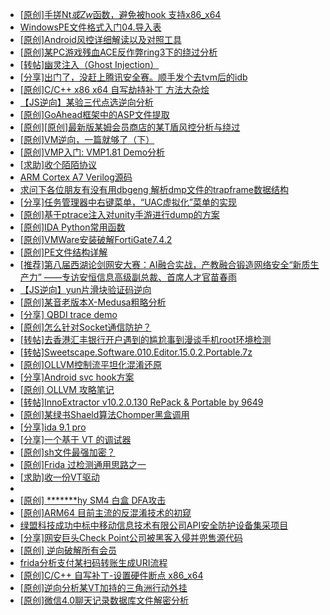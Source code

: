 + [[原创]手搓Nt*或Zw*函数，避免被hook 支持x86_x64](https://bbs.kanxue.com/thread-284264.htm)
+ [WindowsPE文件格式入门04.导入表](https://bbs.kanxue.com/thread-286304.htm)
+ [[原创]Android风控详细解读以及对照工具](https://bbs.kanxue.com/thread-286120.htm)
+ [[原创]某PC游戏残血ACE反作弊ring3下的绕过分析](https://bbs.kanxue.com/thread-284667.htm)
+ [[转帖]幽灵注入（Ghost Injection）](https://bbs.kanxue.com/thread-286302.htm)
+ [[分享]出门了，没赶上腾讯安全赛。顺手发个去tvm后的idb](https://bbs.kanxue.com/thread-286260.htm)
+ [[原创]C/C++ x86 x64 自写劫持补丁 方法大杂烩](https://bbs.kanxue.com/thread-282745.htm)
+ [【JS逆向】某验三代点选逆向分析](https://bbs.kanxue.com/thread-286163.htm)
+ [[原创]GoAhead框架中的ASP文件提取](https://bbs.kanxue.com/thread-261905.htm)
+ [[原创][原创]最新版某姆会员商店的某T盾风控分析与绕过](https://bbs.kanxue.com/thread-286243.htm)
+ [[原创]VM逆向，一篇就够了（下）](https://bbs.kanxue.com/thread-281599.htm)
+ [[原创]VMP入门: VMP1.81 Demo分析](https://bbs.kanxue.com/thread-286278.htm)
+ [[求助]收个陌陌协议](https://bbs.kanxue.com/thread-286305.htm)
+ [ARM Cortex A7 Verilog源码](https://bbs.kanxue.com/thread-286246.htm)
+ [求问下各位朋友有没有用dbgeng 解析dmp文件的trapframe数据结构](https://bbs.kanxue.com/thread-286297.htm)
+ [[分享]任务管理器中右键菜单，“UAC虚拟化”菜单的实现](https://bbs.kanxue.com/thread-284216.htm)
+ [[原创]基于ptrace注入对unity手游进行dump的方案](https://bbs.kanxue.com/thread-286222.htm)
+ [[原创]IDA Python常用函数](https://bbs.kanxue.com/thread-286124.htm)
+ [[原创]VMWare安装破解FortiGate7.4.2](https://bbs.kanxue.com/thread-284794.htm)
+ [[原创]PE文件结构详解](https://bbs.kanxue.com/thread-285372.htm)
+ [[推荐]第八届西湖论剑网安大赛：AI融合实战，产教融合锻造网络安全“新质生产力” ——专访安恒信息高级副总裁、首席人才官苗春雨](https://bbs.kanxue.com/thread-286306.htm)
+ [【JS逆向】yun片滑块验证码逆向](https://bbs.kanxue.com/thread-286252.htm)
+ [[原创]某音老版本X-Medusa粗略分析](https://bbs.kanxue.com/thread-285706.htm)
+ [[分享] QBDI trace demo](https://bbs.kanxue.com/thread-285857.htm)
+ [[原创]怎么针对Socket通信防护？](https://bbs.kanxue.com/thread-286105.htm)
+ [[转帖]去香港汇丰银行开户遇到的尴尬事到漫谈手机root环境检测](https://bbs.kanxue.com/thread-285754.htm)
+ [[转帖]Sweetscape.Software.010.Editor.15.0.2.Portable.7z](https://bbs.kanxue.com/thread-286309.htm)
+ [[原创]OLLVM控制流平坦化混淆还原](https://bbs.kanxue.com/thread-286151.htm)
+ [[分享]Android svc hook方案](https://bbs.kanxue.com/thread-286308.htm)
+ [[原创] OLLVM 攻略笔记](https://bbs.kanxue.com/thread-286256.htm)
+ [[转帖]InnoExtractor v10.2.0.130 RePack & Portable by 9649](https://bbs.kanxue.com/thread-286310.htm)
+ [[原创]某绿书Shaeld算法Chomper黑盒调用](https://bbs.kanxue.com/thread-285705.htm)
+ [[分享]ida 9.1 pro](https://bbs.kanxue.com/thread-285999.htm)
+ [[分享]一个基于 VT 的调试器](https://bbs.kanxue.com/thread-286110.htm)
+ [[原创]sh文件最强加密？](https://bbs.kanxue.com/thread-286144.htm)
+ [[原创]Frida 过检测通用思路之一](https://bbs.kanxue.com/thread-281761.htm)
+ [[求助]收一份VT驱动](https://bbs.kanxue.com/thread-285446.htm)
+ [](https://bbs.kanxue.com/thread-286302.htm)
+ [[原创] *******hy SM4 白盒 DFA攻击](https://bbs.kanxue.com/thread-285313.htm)
+ [[原创]ARM64 目前主流的反混淆技术的初窥](https://bbs.kanxue.com/thread-285567.htm)
+ [绿盟科技成功中标中移动信息技术有限公司API安全防护设备集采项目](https://bbs.kanxue.com/thread-286316.htm)
+ [[分享]网安巨头Check Point公司被黑客入侵并兜售源代码](https://bbs.kanxue.com/thread-286315.htm)
+ [[原创] 逆向破解所有会员](https://bbs.kanxue.com/thread-286255.htm)
+ [frida分析支付某扫码转账生成URI流程](https://bbs.kanxue.com/thread-284764.htm)
+ [[原创]C/C++ 自写补丁-设置硬件断点 x86_x64](https://bbs.kanxue.com/thread-283839.htm)
+ [[原创]逆向分析某VT加持的三角洲行动外挂](https://bbs.kanxue.com/thread-286195.htm)
+ [[原创]微信4.0聊天记录数据库文件解密分析](https://bbs.kanxue.com/thread-284417.htm)
